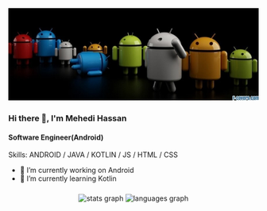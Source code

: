 <img src="https://github.com/mehedii-hassan/mehedii-hassan/blob/main/profile_banner.jpg"> 

### Hi there 👋, I'm Mehedi Hassan
#### Software Engineer(Android)

Skills: ANDROID / JAVA / KOTLIN / JS / HTML / CSS

- 🔭 I’m currently working on Android 
- 🌱 I’m currently learning Kotlin 


###

<div align="center">
  <img src="https://github-readme-stats.vercel.app/api?hide_title=false&hide_rank=false&show_icons=true&include_all_commits=true&count_private=true&disable_animations=false&theme=dracula&locale=en&hide_border=false&username=mehedii-hassan" height="150" alt="stats graph"  />
  <img src="https://github-readme-stats.vercel.app/api/top-langs?locale=en&hide_title=false&layout=compact&card_width=320&langs_count=5&theme=dracula&hide_border=false&username=mehedii-hassan" height="150" alt="languages graph"  />
</div>

